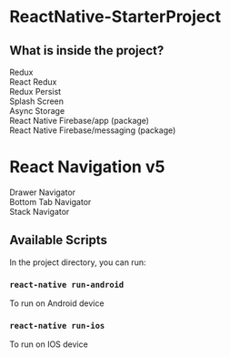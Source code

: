 # ReactNative-StarterProject

## What is inside the project?

Redux <br />
React Redux <br />
Redux Persist<br />
Splash Screen<br />
Async Storage<br />
React Native Firebase/app (package) <br />
React Native Firebase/messaging (package) <br />

# React Navigation v5 <br />

Drawer Navigator <br />
Bottom Tab Navigator <br />
Stack Navigator <br />


## Available Scripts

In the project directory, you can run:

### `react-native run-android`
To run on Android device

### `react-native run-ios` 
To run on IOS device



